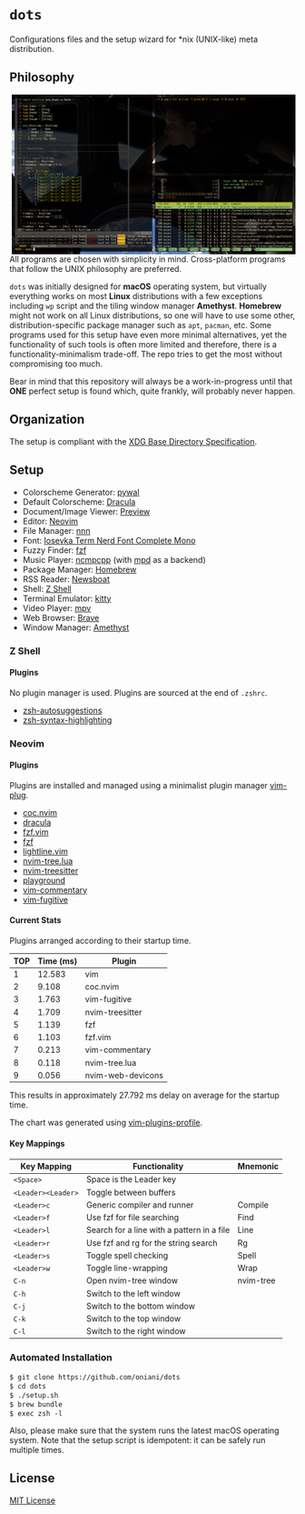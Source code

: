 # `dots`

Configurations files and the setup wizard for \*nix (UNIX-like) meta
distribution.

## Philosophy

<img src="demo.png" alt="Desktop" align="right" width="500px">

All programs are chosen with simplicity in mind. Cross-platform programs that
follow the UNIX philosophy are preferred.

`dots` was initially designed for **macOS** operating system, but virtually
everything works on most **Linux** distributions with a few exceptions
including `wp` script and the tiling window manager **Amethyst**. **Homebrew**
might not work on all Linux distributions, so one will have to use some other,
distribution-specific package manager such as `apt`, `pacman`, etc. Some
programs used for this setup have even more minimal alternatives, yet the
functionality of such tools is often more limited and therefore, there is a
functionality-minimalism trade-off. The repo tries to get the most without
compromising too much.

Bear in mind that this repository will always be a work-in-progress until that
**ONE** perfect setup is found which, quite frankly, will probably never
happen.

## Organization

The setup is compliant with the [XDG Base Directory
Specification](https://specifications.freedesktop.org/basedir-spec/basedir-spec-latest.html).

## Setup

- Colorscheme Generator: [pywal](https://github.com/dylanaraps/pywal)
- Default Colorscheme: [Dracula](https://github.com/dracula)
- Document/Image Viewer: [Preview](https://support.apple.com/guide/preview/welcome/mac)
- Editor: [Neovim](https://neovim.io/)
- File Manager: [nnn](https://github.com/jarun/nnn)
- Font: [Iosevka Term Nerd Font Complete Mono](https://github.com/ryanoasis/nerd-fonts/tree/master/patched-fonts/Iosevka)
- Fuzzy Finder: [fzf](https://github.com/junegunn/fzf)
- Music Player: [ncmpcpp](https://rybczak.net/ncmpcpp/) (with [mpd](https://www.musicpd.org/) as a backend)
- Package Manager: [Homebrew](https://brew.sh/)
- RSS Reader: [Newsboat](https://newsboat.org/)
- Shell: [Z Shell](http://zsh.sourceforge.net/)
- Terminal Emulator: [kitty](https://sw.kovidgoyal.net/kitty/)
- Video Player: [mpv](https://mpv.io/)
- Web Browser: [Brave](https://brave.com/)
- Window Manager: [Amethyst](https://github.com/ianyh/Amethyst)

### Z Shell

#### Plugins

No plugin manager is used. Plugins are sourced at the end of `.zshrc`.

- [zsh-autosuggestions](https://github.com/zsh-users/zsh-autosuggestions)
- [zsh-syntax-highlighting](https://github.com/zsh-users/zsh-syntax-highlighting)

### Neovim

#### Plugins

Plugins are installed and managed using a minimalist plugin manager
[vim-plug](https://github.com/junegunn/vim-plug).

- [coc.nvim](https://github.com/neoclide/coc.nvim)
- [dracula](https://github.com/dracula/vim)
- [fzf.vim](https://github.com/junegunn/fzf.vim)
- [fzf](https://github.com/junegunn/fzf)
- [lightline.vim](https://github.com/itchyny/lightline.vim)
- [nvim-tree.lua](kyazdani42/nvim-tree.lua)
- [nvim-treesitter](https://github.com/nvim-treesitter/nvim-treesitter)
- [playground](https://github.com/nvim-treesitter/playground)
- [vim-commentary](https://github.com/tpope/vim-commentary)
- [vim-fugitive](https://github.com/tpope/vim-fugitive)

#### Current Stats

Plugins arranged according to their startup time.

| TOP | Time (ms) | Plugin            |
| --- | --------- | ----------------- |
| 1   | 12.583    | vim               |
| 2   | 9.108     | coc.nvim          |
| 3   | 1.763     | vim-fugitive      |
| 4   | 1.709     | nvim-treesitter   |
| 5   | 1.139     | fzf               |
| 6   | 1.103     | fzf.vim           |
| 7   | 0.213     | vim-commentary    |
| 8   | 0.118     | nvim-tree.lua     |
| 9   | 0.056     | nvim-web-devicons |

This results in approximately 27.792 ms delay on average for the startup time.

The chart was generated using
[vim-plugins-profile](https://github.com/hyiltiz/vim-plugins-profile).

#### Key Mappings

| Key Mapping        | Functionality                              | Mnemonic  |
| ------------------ | ------------------------------------------ | --------- |
| `<Space>`          | Space is the Leader key                    |           |
| `<Leader><Leader>` | Toggle between buffers                     |           |
| `<Leader>c`        | Generic compiler and runner                | Compile   |
| `<Leader>f`        | Use fzf for file searching                 | Find      |
| `<Leader>l`        | Search for a line with a pattern in a file | Line      |
| `<Leader>r`        | Use fzf and rg for the string search       | Rg        |
| `<Leader>s`        | Toggle spell checking                      | Spell     |
| `<Leader>w`        | Toggle line-wrapping                       | Wrap      |
| `C-n`              | Open nvim-tree window                      | nvim-tree |
| `C-h`              | Switch to the left window                  |           |
| `C-j`              | Switch to the bottom window                |           |
| `C-k`              | Switch to the top window                   |           |
| `C-l`              | Switch to the right window                 |           |

### Automated Installation

```console
$ git clone https://github.com/oniani/dots
$ cd dots
$ ./setup.sh
$ brew bundle
$ exec zsh -l
```

Also, please make sure that the system runs the latest macOS operating system.
Note that the setup script is idempotent: it can be safely run multiple times.

## License

[MIT License](LICENSE)
